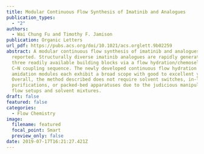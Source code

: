 ```yaml
---
title: Modular Continuous Flow Synthesis of Imatinib and Analogues
publication_types:
  - "2"
authors:
  - Wai Chung Fu and Timothy F. Jamison
publication: Organic Letters
url_pdf: https://pubs.acs.org/doi/10.1021/acs.orglett.9b02259
abstract: A modular continuous flow synthesis of imatinib and analogues is
  reported. Structurally diverse imatinib analogues are rapidly generated using
  three readily available building blocks via a flow hydration/chemoselective
  C–N coupling sequence. The newly developed continuous flow hydration and
  amidation modules each exhibit a broad scope with good to excellent yields.
  Overall, the method described does not require solvent switches, in-line
  purifications, or packed-bed apparatuses due to the judicious manipulation of
  flow setups and solvent mixtures.
draft: false
featured: false
categories:
  - Flow Chemistry
image:
  filename: featured
  focal_point: Smart
  preview_only: false
date: 2019-07-17T16:21:27.421Z
---
```

